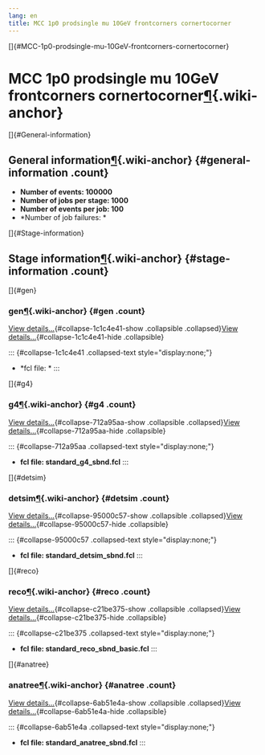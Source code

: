 ```yaml
---
lang: en
title: MCC 1p0 prodsingle mu 10GeV frontcorners cornertocorner
---
```


[]{#MCC-1p0-prodsingle-mu-10GeV-frontcorners-cornertocorner}

MCC 1p0 prodsingle mu 10GeV frontcorners cornertocorner[¶](#MCC-1p0-prodsingle-mu-10GeV-frontcorners-cornertocorner){.wiki-anchor}
==================================================================================================================================

[]{#General-information}

General information[¶](#General-information){.wiki-anchor} {#general-information .count}
----------------------------------------------------------

-   **Number of events: 100000**
-   **Number of jobs per stage: 1000**
-   **Number of events per job: 100**
-   \*Number of job failures: \*

[]{#Stage-information}

Stage information[¶](#Stage-information){.wiki-anchor} {#stage-information .count}
------------------------------------------------------

[]{#gen}

### gen[¶](#gen){.wiki-anchor} {#gen .count}

[View details\...](#){#collapse-1c1c4e41-show .collapsible
.collapsed}[View details\...](#){#collapse-1c1c4e41-hide .collapsible}

::: {#collapse-1c1c4e41 .collapsed-text style="display:none;"}
-   \*fcl file: \*
:::

[]{#g4}

### g4[¶](#g4){.wiki-anchor} {#g4 .count}

[View details\...](#){#collapse-712a95aa-show .collapsible
.collapsed}[View details\...](#){#collapse-712a95aa-hide .collapsible}

::: {#collapse-712a95aa .collapsed-text style="display:none;"}
-   **fcl file: standard\_g4\_sbnd.fcl**
:::

[]{#detsim}

### detsim[¶](#detsim){.wiki-anchor} {#detsim .count}

[View details\...](#){#collapse-95000c57-show .collapsible
.collapsed}[View details\...](#){#collapse-95000c57-hide .collapsible}

::: {#collapse-95000c57 .collapsed-text style="display:none;"}
-   **fcl file: standard\_detsim\_sbnd.fcl**
:::

[]{#reco}

### reco[¶](#reco){.wiki-anchor} {#reco .count}

[View details\...](#){#collapse-c21be375-show .collapsible
.collapsed}[View details\...](#){#collapse-c21be375-hide .collapsible}

::: {#collapse-c21be375 .collapsed-text style="display:none;"}
-   **fcl file: standard\_reco\_sbnd\_basic.fcl**
:::

[]{#anatree}

### anatree[¶](#anatree){.wiki-anchor} {#anatree .count}

[View details\...](#){#collapse-6ab51e4a-show .collapsible
.collapsed}[View details\...](#){#collapse-6ab51e4a-hide .collapsible}

::: {#collapse-6ab51e4a .collapsed-text style="display:none;"}
-   **fcl file: standard\_anatree\_sbnd.fcl**
:::

